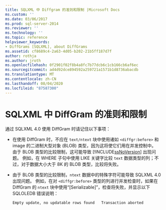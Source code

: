 ```yaml
---
title: SQLXML 中 Diffgram 的准则和限制 |Microsoft Docs
ms.custom: ''
ms.date: 03/06/2017
ms.prod: sql-server-2014
ms.reviewer: ''
ms.technology: ''
ms.topic: reference
helpviewer_keywords:
- DiffGrams [SQLXML], about DiffGrams
ms.assetid: cf8689c4-2a63-4d05-b202-21b5ff187d7f
author: rothja
ms.author: jroth
ms.openlocfilehash: 0f2901f02f8b4a8fc7b77dcb6c1cb166cb6af6ec
ms.sourcegitcommit: ad4d92dce894592a259721a1571b1d8736abacdb
ms.translationtype: MT
ms.contentlocale: zh-CN
ms.lasthandoff: 08/04/2020
ms.locfileid: "87587300"
---
```

# <a name="guidelines-and-limitations-of-diffgrams-in-sqlxml"></a>SQLXML 中 DiffGram 的准则和限制
  通过 SQLXML 4.0 使用 DiffGram 时请记住以下事项：  
  
-   在使用 DiffGram 时，不应在 `text/ntext` 块中使用诸如 `<diffgr:before>` 和 image 的二进制大型对象 (BLOB) 类型，因为这将使它们用在并发控制中。 由于 BLOB 类型的比较限制，这可能导致 [!INCLUDE[ssNoVersion](../../../includes/ssnoversion-md.md)] 出现问题。 例如，在 WHERE 子句中使用 LIKE 关键字比较 `text` 数据类型的列；不过，对于数据大小大于 8K 的 BLOB 类型，比较将失败。  
  
-   由于 BLOB 类型的比较限制，`ntext` 数据中的特殊字符可能导致 SQLXML 4.0 出现问题。 例如，在对 `<diffgr:before>` 类型的列进行并发检查时，如果在 DiffGram 的 `ntext` 块中使用“[Serializable]”，检查将失败，并显示以下 SQLOLEDB 错误说明：  
  
    ```  
    Empty update, no updatable rows found   Transaction aborted  
    ```  
  
  
